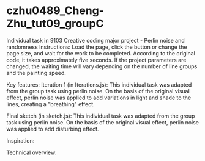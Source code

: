 # czhu0489_Cheng-Zhu_tut09_groupC
Individual task in 9103 Creative coding major project - Perlin noise and randomness
Instructions:
Load the page, click the button or change the page size, and wait for the work to be completed. According to the original code, it takes approximately five seconds. If the project parameters are changed, the waiting time will vary depending on the number of line groups and the painting speed.

Key features:
Iteration 1 (in Iterations.js): This individual task was adapted from the group task using perlin noise. On the basis of the original visual effect, perlin noise was applied to add variations in light and shade to the lines, creating a "breathing" effect.

Final sketch (in sketch.js): This individual task was adapted from the group task using perlin noise. On the basis of the original visual effect, perlin noise was applied to add disturbing effect.

Inspiration:


Technical overview:
